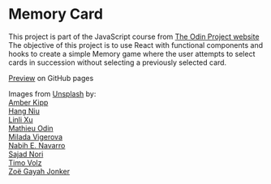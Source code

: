 # Memory Card
This project is part of the JavaScript course from [The Odin Project website](https://www.theodinproject.com)  
The objective of this project is to use React with functional components and hooks to create a simple Memory game where the user attempts to select cards in succession without selecting a previously selected card. 

[Preview](https://jshc.github.io/odin-memory-card) on GitHub pages
  
Images from [Unsplash](https://unsplash.com) by:  
[Amber Kipp](https://unsplash.com/@sadmax)  
[Hang Niu](https://unsplash.com/@niuhang)  
[Linli Xu](https://unsplash.com/@xlllyt9694)  
[Mathieu Odin](https://unsplash.com/@mathieuodin)  
[Milada Vigerova](https://unsplash.com/@milada_vigerova)  
[Nabih E. Navarro](https://unsplash.com/@nabxnav)  
[Sajad Nori](https://unsplash.com/@sajadnori)  
[Timo Volz](https://unsplash.com/@magict1911)  
[Zoë Gayah Jonker](https://unsplash.com/@zoegayah)